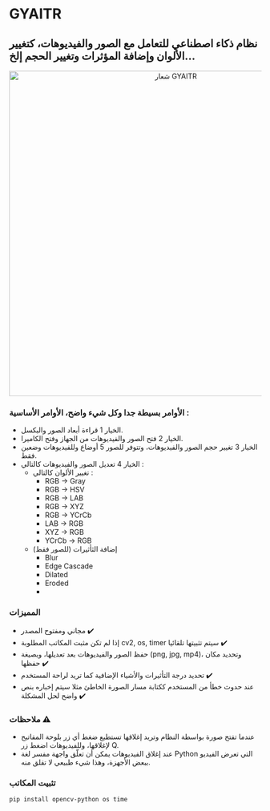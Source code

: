 # GYAITR
## نظام ذكاء اصطناعي للتعامل مع الصور والفيديوهات، كتغيير الألوان وإضافة المؤثرات وتغيير الحجم إلخ...

<p align="center"><img src="https://github.com/tlersa/GYAITR/assets/111729973/92096dbc-62b5-4b82-b865-2d5bae306204" alt="شعار GYAITR" width="650"></p>


### الأوامر بسيطة جدا وكل شيء واضح، الأوامر الأساسية :
- الخيار 1 قراءة أبعاد الصور والبكسل.
- الخيار 2 فتح الصور والفيديوهات من الجهاز وفتح الكاميرا.
- الخيار 3 تغيير حجم الصور والفيديوهات، وتتوفر للصور 5 أوضاع وللفيديوهات وضعين فقط.
- الخيار 4 تعديل الصور والفيديوهات كالتالي :
  - تغيير الألوان كالتالي : 
    - RGB → Gray
    - RGB → HSV
    - RGB → LAB
    - RGB → XYZ
    - RGB → YCrCb
    - LAB → RGB
    - XYZ → RGB
    - YCrCb → RGB
  - إضافة الثأثيرات (للصور فقط)
    - Blur
    - Edge Cascade
    - Dilated
    - Eroded
    - 
### المميزات
- مجاني ومفتوح المصدر ✔️
- إذا لم تكن مثبت المكاتب المطلوبة cv2, os, timer سيتم تثبيتها تلقائيا ✔️
- حفظ الصور والفيديوهات بعد تعديلها، وبصيغة (png, jpg, mp4)، وتحديد مكان حفظها ✔️
- تحديد درجة التأثيرات والأشياء الإضافية كما تريد لراحة المستخدم ✔️
- عند حدوث خطأ من المستخدم ككتابة مسار الصورة الخاطئ مثلا سيتم إخباره بنص واضح لحل المشكلة ✔️
  
### ملاحظات ⚠️
- عندما تفتح صورة بواسطة النظام وتريد إغلاقها تستطيع ضغط أي زر بلوحة المفاتيح لإغلاقها، وللفيديوهات اضغط زر Q.
- عند إغلاق الفيديوهات يمكن أن تعلّق واجهة مفسر لغة Python التي تعرض الفيديو ببعض الأجهزة، وهذا شيء طبيعي لا تقلق منه.

### تثبيت المكاتب
```
pip install opencv-python os time
```

